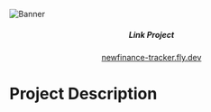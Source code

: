 ![Banner](images/Build%20REST%20API%20Server.png)

<h5 align="center">Link Project</h5>
<p align="center">
<a href="https://newfinance-tracker.fly.dev/">newfinance-tracker.fly.dev</a>
</p>

# Project Description

<!-- In week 8, a Financial Tracking app was already created. Now in week 8, we are trying to build a simple REST API server based on the Financial Tracking, so user can perform basic CRUD operations on the provided data. -->
